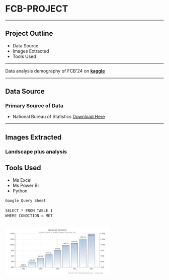 # FCB-PROJECT
---

## Project Outline
- Data Source
- Images Extracted
- Tools Used

---
  
Data analysis demography of FCB'24 on **[kaggle](www.kaggle.com)**

---

## Data Source
### Primary Source of Data
- National Bureau of Statistics [Download Here](www.nigerianstat.gov.ng)

---

## Images Extracted
### Landscape plus analysis

## Tools Used

- Ms Excel 
- Ms Power BI
- Python


```
Google Query Sheet

SELECT * FROM TABLE 1
WHERE CONDITION = MET


```

![](BureauStatistics.jpeg)

